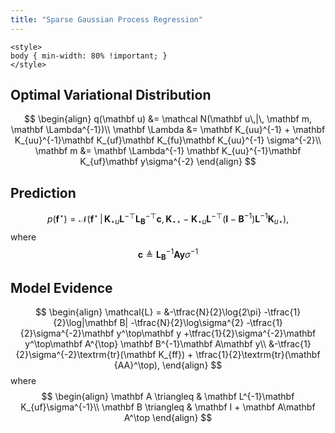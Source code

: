```yaml
---
title: "Sparse Gaussian Process Regression"
---
```


``` {=html}
<style>
body { min-width: 80% !important; }
</style>
```

## Optimal Variational Distribution

$$
\begin{align}
q(\mathbf u) &= \mathcal N(\mathbf u\,|\,  \mathbf m, \mathbf \Lambda^{-1})\\
\mathbf \Lambda &= \mathbf K_{uu}^{-1} + \mathbf K_{uu}^{-1}\mathbf K_{uf}\mathbf K_{fu}\mathbf K_{uu}^{-1} \sigma^{-2}\\
\mathbf m &= \mathbf \Lambda^{-1} \mathbf K_{uu}^{-1}\mathbf K_{uf}\mathbf y\sigma^{-2}
\end{align}
$$

## Prediction

$$
\begin{equation}
p(\mathbf f^\star) = \mathcal N(\mathbf f^\star\,|\, \mathbf K_{\star u}\mathbf L^{-\top}\mathbf L_{\mathbf B}^{-\top}\mathbf c, \,\mathbf K_{\star\star} - \mathbf K_{\star u}\mathbf L^{-\top}(\mathbf I - \mathbf B^{-1})\mathbf L^{-1}\mathbf K_{u\star}),
\end{equation}
$$
where
$$
\mathbf c \triangleq \mathbf L_{\mathbf B}^{-1}\mathbf A\mathbf y \sigma^{-1}
$$

## Model Evidence


$$
\begin{align}
\mathcal{L} = &-\tfrac{N}{2}\log{2\pi} -\tfrac{1}{2}\log|\mathbf B| -\tfrac{N}{2}\log\sigma^{2} -\tfrac{1}{2}\sigma^{-2}\mathbf y^\top\mathbf y +\tfrac{1}{2}\sigma^{-2}\mathbf y^\top\mathbf A^{\top} \mathbf B^{-1}\mathbf A\mathbf y\\
&-\tfrac{1}{2}\sigma^{-2}\textrm{tr}(\mathbf K_{ff}) + \tfrac{1}{2}\textrm{tr}(\mathbf {AA}^\top),
\end{align}
$$
where
$$
\begin{align}
\mathbf A \triangleq & \mathbf L^{-1}\mathbf K_{uf}\sigma^{-1}\\
\mathbf B \triangleq & \mathbf I + \mathbf A\mathbf A^\top
\end{align}
$$
